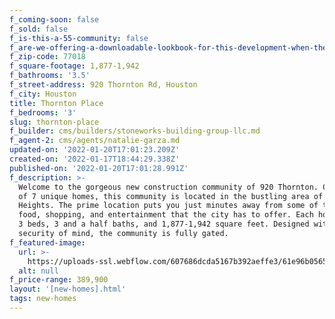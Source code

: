 ```yaml
---
f_coming-soon: false
f_sold: false
f_is-this-a-55-community: false
f_are-we-offering-a-downloadable-lookbook-for-this-development-when-they-submit-their-contact-info: false
f_zip-code: 77018
f_square-footage: 1,877-1,942
f_bathrooms: '3.5'
f_street-address: 920 Thornton Rd, Houston
f_city: Houston
title: Thornton Place
f_bedrooms: '3'
slug: thornton-place
f_builder: cms/builders/stoneworks-building-group-llc.md
f_agent-2: cms/agents/natalie-garza.md
updated-on: '2022-01-20T17:01:23.209Z'
created-on: '2022-01-17T18:44:29.338Z'
published-on: '2022-01-20T17:01:28.991Z'
f_description: >-
  Welcome to the gorgeous new construction community of 920 Thornton. Comprised
  of 7 unique homes, this community is located in the bustling area of Houston
  Heights. The prime location puts you just minutes away from some of the best
  food, shopping, and entertainment that the city has to offer. Each home boasts
  3 beds, 3 and a half baths, and 1,877-1,942 square feet. Designed with your
  security of mind, the community is fully gated.
f_featured-image:
  url: >-
    https://uploads-ssl.webflow.com/607686dcda5167b392aeffe3/61e96b0565696f0e5bcc374b_VIEW%202%20(1).jpg
  alt: null
f_price-range: 389,900
layout: '[new-homes].html'
tags: new-homes
---
```




